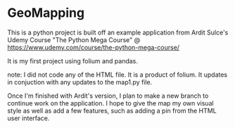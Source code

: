 # GeoMapping



This is a python project is built off an example application from Ardit Sulce's Udemy Course "The Python Mega Course" 
@ https://www.udemy.com/course/the-python-mega-course/

It is my first project using folium and pandas. 

note: I did not code any of the HTML file. It is a product of folium. It updates in conjuction with any updates to the map1.py file.

Once I'm finished with Ardit's version, I plan to make a new branch to continue work on the application.
I hope to give the map my own visual style as well as add a few features, such as adding a pin from the HTML user interface.
